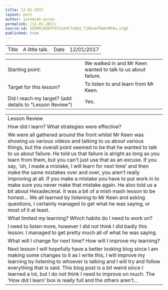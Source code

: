 ```yaml
---
title: 12-01-2017
layout: post
author: jeremiah.puren
permalink: /12-01-2017/
source-id: 1E5MXjNIDTFGYSiD4C7sKpS_TjOhoGf9wUvMSku_nJgE
published: true
---
```

<table>
  <tr>
    <td>Title</td>
    <td>A little talk.</td>
    <td>Date</td>
    <td>12/01/2017</td>
  </tr>
</table>


<table>
  <tr>
    <td>Starting point:</td>
    <td>We walked in and Mr Keen wanted to talk to us about failure. </td>
  </tr>
  <tr>
    <td>Target for this lesson?</td>
    <td>To listen to and learn from Mr Keen.</td>
  </tr>
  <tr>
    <td>Did I reach my target? 
(add details to "Lesson Review")</td>
    <td>Yes.</td>
  </tr>
</table>


<table>
  <tr>
    <td>Lesson Review</td>
  </tr>
  <tr>
    <td>How did I learn? What strategies were effective? </td>
  </tr>
  <tr>
    <td>We were all gathered around the front whilst Mr Keen was showing us various videos and talking to us about various things, but the overall point seemed to be that he wanted to talk to us about failure. He told us that failure is alright as long as you learn from them, but you can't just use that as an excuse. If you say, 'oh, I made a mistake, I will learn for next time’ and then make the same mistakes over and over, you aren’t really improving at all. If you make a mistake you have to put work in to make sure you never make that mistake again. He also told us a bit about Hexadecimal. It was a bit of a mish mash lesson to be honest… We all learned by listening to Mr Keen and asking questions, I certainly managed to get what he was saying, or most of it at least.</td>
  </tr>
  <tr>
    <td>What limited my learning? Which habits do I need to work on? </td>
  </tr>
  <tr>
    <td>I need to listen more, however I did not think I did badly this lesson. I managed to get pretty much all of what he was saying.</td>
  </tr>
  <tr>
    <td>What will I change for next time? How will I improve my learning?</td>
  </tr>
  <tr>
    <td>Next lesson I will hopefully have a better looking blog since I am making some changes to it as I write this, I will improve my learning by listening to whoever is talking and I will try and follow everything that is said. This blog post is a bit weird since I learned a lot, but I do not think I need to improve on much. The ‘How did I learn’ box is really full and the others aren’t...</td>
  </tr>
</table>


